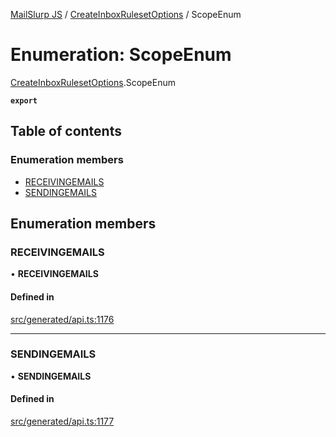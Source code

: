 [MailSlurp JS](../README.md) / [CreateInboxRulesetOptions](../modules/CreateInboxRulesetOptions.md) / ScopeEnum

# Enumeration: ScopeEnum

[CreateInboxRulesetOptions](../modules/CreateInboxRulesetOptions.md).ScopeEnum

**`export`**

## Table of contents

### Enumeration members

- [RECEIVINGEMAILS](CreateInboxRulesetOptions.ScopeEnum.md#receivingemails)
- [SENDINGEMAILS](CreateInboxRulesetOptions.ScopeEnum.md#sendingemails)

## Enumeration members

### RECEIVINGEMAILS

• **RECEIVINGEMAILS**

#### Defined in

[src/generated/api.ts:1176](https://github.com/mailslurp/mailslurp-client/blob/1460b4d/src/generated/api.ts#L1176)

___

### SENDINGEMAILS

• **SENDINGEMAILS**

#### Defined in

[src/generated/api.ts:1177](https://github.com/mailslurp/mailslurp-client/blob/1460b4d/src/generated/api.ts#L1177)

